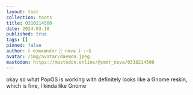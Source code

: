 ```yaml
---
layout: toot
collection: toots
title: 0310214500
date: 2024-03-10
published: true
tags: []
pinned: false
author: ⸸ commander ░ nova ⸸ :~$
avatar: /img/avatar/daemon.jpeg
mastodon: https://mastodon.online/@cmdr_nova/0310214500
---
```


okay so what PopOS is working with definitely looks like a Gnome reskin, which is fine, I kinda like Gnome
